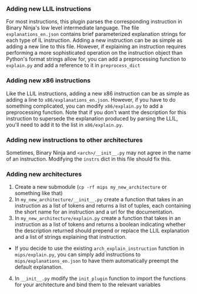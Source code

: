 
### Adding new LLIL instructions
For most instructions, this plugin parses the corresponding instruction in Binary Ninja's low level intermediate language. The file `explanations_en.json` contains brief parameterized explanation strings for each type of IL instruction. Adding a new instruction can be as simple as adding a new line to this file. However, if explaining an instruction requires performing a more sophisticated operation on the instruction object than Python's format strings allow for, you can add a preprocessing function to `explain.py` and add a reference to it in `preprocess_dict`

### Adding new x86 instructions
Like the LLIL instructions, adding a new x86 instruction can be as simple as adding a line to `x86/explanations_en.json`. However, if you have to do something complicated, you can modify `x86/explain.py` to add a preprocessing function. Note that if you don't want the description for this instruction to supersede the explanation produced by parsing the LLIL, you'll need to add it to the list in `x86/explain.py`.

### Adding new instructions to other architectures
Sometimes, Binary Ninja and `<arch>/__init__.py` may not agree in the name of an instruction. Modifying the `instrs` dict in this file should fix this.

### Adding new architectures
1. Create a new submodule (`cp -rf mips my_new_architecture` or something like that)
2. In `my_new_architecture/__init__.py` create a function that takes in an instruction as a list of tokens and returns a list of tuples, each containing the short name for an instruction and a url for the documentation.
3. In `my_new_architecture/explain.py` create a function that takes in an instruction as a list of tokens and returns a boolean indicating whether the description returned should prepend or replace the LLIL explanation and a list of strings explaining that instruction.
 * If you decide to use the existing `arch_explain_instruction` function in `mips/explain.py`, you can simply add instructions to `mips/explanations_en.json` to have them automatically preempt the default explanation.
4. In `__init__.py` modify the `init_plugin` function to import the functions for your architecture and bind them to the relevant variables
